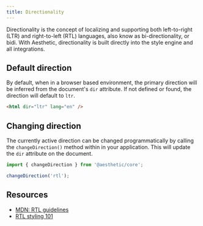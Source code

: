 ```yaml
---
title: Directionality
---
```


Directionality is the concept of localizing and supporting both left-to-right (LTR) and
right-to-left (RTL) languages, also know as bi-directionality, or bidi. With Aesthetic,
directionality is built directly into the style engine and all integrations.

## Default direction

By default, when in a browser based environment, the primary direction will be inferred from the
document's `dir` attribute. If not defined or found, the direction will default to `ltr`.

```html
<html dir="ltr" lang="en" />
```

## Changing direction

The currently active direction can be changed programmatically by calling the `changeDirection()`
method within in your application. This will update the `dir` attribute on the document.

```ts
import { changeDirection } from '@aesthetic/core';

changeDirection('rtl');
```

## Resources

- [MDN: RTL guidelines](https://developer.mozilla.org/en-US/docs/Mozilla/Developer_guide/RTL_Guidelines)
- [RTL styling 101](https://rtlstyling.com/posts/rtl-styling)
